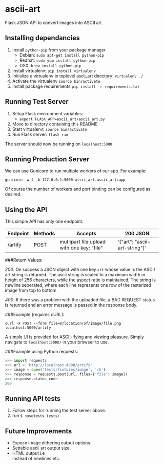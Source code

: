 # ascii-art
Flask JSON API to convert images into ASCII art

Installing dependancies
------------------------------------------------

1. Install `python-pip` from your package manager
    * Debian: `sudo apt-get install python-pip`
    * Redhat: `sudo yum install python-pip`
    * OSX: `brew install python-pip`
2. Install virtualenv: `pip install virtualenv`
3. Initialize a virtualenv in toplevel ascii_art directory:
`virtualenv ./`
4. Activate the virtualenv
`source bin/activate`
5. Install package requirements 
`pip install -r requirements.txt`

Running Test Server
------------------------------------------------
1. Setup Flask environment variables:
    * `export FLASK_APP=ascii_art/ascii_art.py`
2. Move to directory containing this README
3. Start virtualenv: `source bin/activate`
4. Run Flask server: `flask run`

The server should now be running on `localhost:5000`

Running Production Server
------------------------------------------------

We can use Gunicorn to run multiple workers of our app.
For example:

`gunicorn -w 4 -b 127.0.0.1:5000 ascii_art.ascii_art:app`

Of course the number of workers and port binding can be configured
as desired.

Using the API
------------------------------------------------

This simple API has only one endpoint.

Endpoint | Methods | Accepts                                   | 200 JSON
---------|---------|-------------------------------------------|--------------
/artify  | POST    | mutlipart file upload with one key: "file" | '{"art": "ascii-art-string"}'

###Return Values:

*200*: On success a JSON object with one key `art` whose value is the ASCII art
string is returned. The ascii string is scaled to a maximum width or height of 256
characters, while the aspect ratio is maintained. The string is newline
seperated, where each line represents one row of the rasterized image from top
to bottom.

*400*: If there was a problem with the uploaded file, a BAD REQUEST status is
returned and an error message is passed in the response body.

###Example (requires cURL):

`curl -X POST --form file=@/location/of/image/file.png localhost:5000/artify`

A simple UI is provided for ASCII-ifying and viewing pleasure. Simply navigate
to `localhost:5000/` in your browser to use.

###Example using Python requests:

```python
>>> import requests
>>> url = 'http://localhost:4000/artify'
>>> image = open('tests/fixtures/image', 'rb')
>>> response = requests.post(url, files={'file': image})
>>> response.status_code
200
```


Running API tests
------------------------------------------------

1. Follow steps for running the test server above.
2. run `$ nosetests tests/`

Future Improvements
------------------------------------------------

* Expose image dithering output options.
* Settable ascii art output size.
* HTML output i.e <br> instead of newlines etc.
